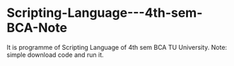 # Scripting-Language---4th-sem-BCA-Note
It is programme of Scripting Language of 4th sem BCA TU University. Note: simple download code and run it.
